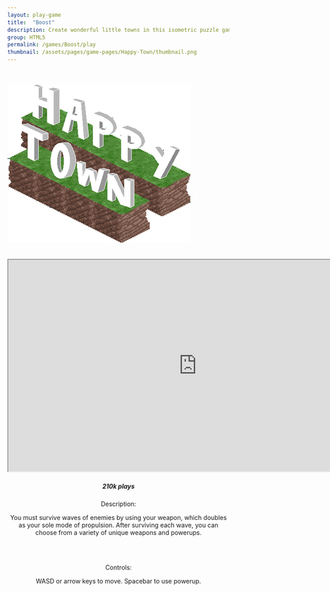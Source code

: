 ```yaml
---
layout: play-game
title:  "Boost"
description: Create wonderful little towns in this isometric puzzle game! You must place various buildings on floating islands, in a way that everyone is as happy as they can be! 
group: HTML5
permalink: /games/Boost/play
thumbnail: /assets/pages/game-pages/Happy-Town/thumbnail.png
---
```



<!-- header title -->
<section class="page-title header-padding" style="background-image:url(/assets/pages/game-pages/Happy-Town/banner.png);background-size:cover"><div class="container">
	<div class="row">
		<div class="col-lg-6">
			<br />
            <br />
            <div class="floating-noabs"><img alt="Happy Town logo" src="/assets/pages/game-pages/Happy-Town/Happy-Town-logo.png" class="img-fluid position-absolute-"></div>
			</div>
		</div>
	</div>
</section>

<section>
	<center><div class="col-lg-10"><br> <br><div class="frame"><iframe scrolling="no" src="https://sheep-studios.github.io/boost-game/index.html" width="854" height="480"></iframe><div align="left"><center><h5 class="ti-game icon"> 210k plays</h5></center></div></div>
<div class="col-lg-8 text-center mt-5">
				<p><p>Description:</p>You must survive waves of enemies by using your weapon, which doubles as your sole mode of propulsion. After surviving each wave, you can choose from a variety of unique weapons and powerups.</p><br><br><p><p>Controls:</p>WASD or arrow keys to move. Spacebar to use powerup.</p>
			</div><br><br></div></center>
</section>
